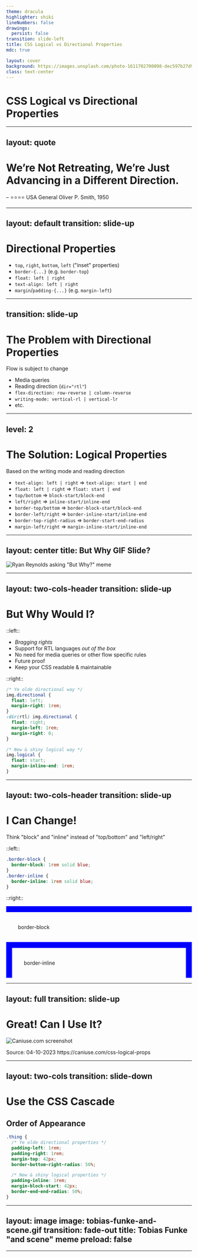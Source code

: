 ```yaml
---
theme: dracula
highlighter: shiki
lineNumbers: false
drawings:
  persist: false
transition: slide-left
title: CSS Logical vs Directional Properties
mdc: true

layout: cover
background: https://images.unsplash.com/photo-1611702700098-dec597b27d9d?crop=entropy&cs=tinysrgb&fit=crop&fm=jpg&h=1080&ixid=MnwxfDB8MXxyYW5kb218MHw5NDczNDU2Nnx8fHx8fHwxNjk2NDI0OTY1&ixlib=rb-4.0.3&q=80&utm_campaign=api-credit&utm_medium=referral&utm_source=unsplash_source&w=1920
class: text-center
---
```


# CSS Logical vs Directional Properties

---
layout: quote
---

# We’re Not Retreating, We’re Just Advancing in a Different Direction.

– ⭐️⭐️⭐️⭐️ USA General Oliver P. Smith, 1950

<!--
Korean War
-->

---
layout: default
transition: slide-up
---

# Directional Properties

- `top`, `right`, `bottom`, `left` ("inset" properties)
- `border-{...}` (e.g. `border-top`)
- `float: left | right`
- `text-align: left | right`
- `margin`/`padding-{...}` (e.g. `margin-left`)

---
transition: slide-up
---

# The Problem with Directional Properties

Flow is subject to change

- Media queries
- Reading direction (`dir="rtl"`)
- `flex-direction: row-reverse | column-reverse`
- `writing-mode: vertical-rl | vertical-lr`
- etc.

---
level: 2
---

# The Solution: Logical Properties

Based on the writing mode and reading direction

- `text-align: left | right` ⇒ `text-align: start | end`
- `float: left | right` ⇒ `float: start | end`
- `top/bottom` ⇒ `block-start/block-end`
- `left/right` ⇒ `inline-start/inline-end`
- `border-top/bottom` ⇒ `border-block-start/block-end`
- `border-left/right` ⇒ `border-inline-start/inline-end`
- `border-top-right-radius` ⇒ `border-start-end-radius`
- `margin-left/right` ⇒ `margin-inline-start/inline-end`

---
layout: center
title: But Why GIF Slide?
---

![Ryan Reynolds asking "But Why?" meme](but-why.gif)

---
layout: two-cols-header
transition: slide-up
---

# But Why Would I?

::left::
- _Bragging rights_
- Support for RTL languages _out of the box_
- No need for media queries or other flow specific rules
- Future proof
- Keep your CSS readable & maintainable

::right::
```css {all|1-5|6-10|4,9|1-10|12-16|all} {lines:true}
/* Ye olde directional way */
img.directional {
  float: left;
  margin-right: 1rem;
}
:dir(rtl) img.directional {
  float: right;
  margin-left: 1rem;
  margin-right: 0;
}

/* New & shiny logical way */
img.logical {
  float: start;
  margin-inline-end: 1rem;
}
```

<!--
**BE AWARE** So far only Firefox and Safari support the :dir() pseudo-class
-->


---
layout: two-cols-header
transition: slide-up
---

# I Can Change!
<style>
.box {
  box-sizing: border-box;
  display: flex;
  flex-wrap: wrap;
  align-content: center;
  padding: 2rem;
  background-color: var(--foreground);
  color: var(--background);

  &.box--block {
    border-block: 1rem solid blue;
  }

  &.box--inline {
    border-inline: 1rem solid blue;
  }
}
</style>

Think "block" and "inline" instead of "top/bottom" and "left/right"

::left::
```css
.border-block {
  border-block: 1rem solid blue;
}
.border-inline {
  border-inline: 1rem solid blue;
}
```

::right::

<div class="flex gap-16 items-center justify-evenly">
  <div class="box box--block">border-block</div>
  <div class="box box--inline">border-inline</div>
</div>

<!--
You already know this from the`display`propert
-->

---
layout: full
transition: slide-up
---

# Great! Can I Use It?

<img src="caniuse.png" alt="Caniuse.com screenshot" class="w-3/4">

<p class="text-right text-sm">Source: 04-10-2023 https://caniuse.com/css-logical-props</p>

<!-- Well, right now -->

---
layout: two-cols
transition: slide-down
---

# Use the CSS Cascade
## Order of Appearance

```css {all|2-6|8-11|all}
.thing {
  /* Ye olde directional properties */
  padding-left: 1rem;
  padding-right: 1rem;
  margin-top: 42px;
  border-bottom-right-radius: 50%;

  /* New & shiny logical properties */
  padding-inline: 1rem;
  margin-block-start: 42px;
  border-end-end-radius: 50%;
}
```

---
layout: image
image: tobias-funke-and-scene.gif
transition: fade-out
title: Tobias Funke "and scene" meme
preload: false
---

<!-- ![Tobias Fünke saying "And scene" meme](tobias-funke-and-scene.gif) -->

---
